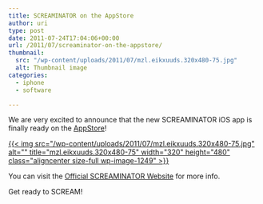 ```yaml
---
title: SCREAMINATOR on the AppStore
author: uri
type: post
date: 2011-07-24T17:04:06+00:00
url: /2011/07/screaminator-on-the-appstore/
thumbnail:
  src: "/wp-content/uploads/2011/07/mzl.eikxuuds.320x480-75.jpg"
  alt: Thumbnail image
categories:
  - iphone
  - software

---
```

We are very excited to announce that the new SCREAMINATOR iOS app is finally ready on the [AppStore][1]!

[{{< img src="/wp-content/uploads/2011/07/mzl.eikxuuds.320x480-75.jpg" alt="" title="mzl.eikxuuds.320x480-75" width="320" height="480" class="aligncenter size-full wp-image-1249" >}}][1]

You can visit the [Official SCREAMINATOR Website][2] for more info.

Get ready to SCREAM!

 [1]: http://itunes.apple.com/us/app/screaminator/id449323739?ls=1&mt=8
 [2]: http://screaminator.urinieto.com/